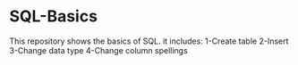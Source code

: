 # SQL-Basics
This repository shows the basics of SQL.
it includes:
1-Create table
2-Insert
3-Change data type
4-Change column spellings
